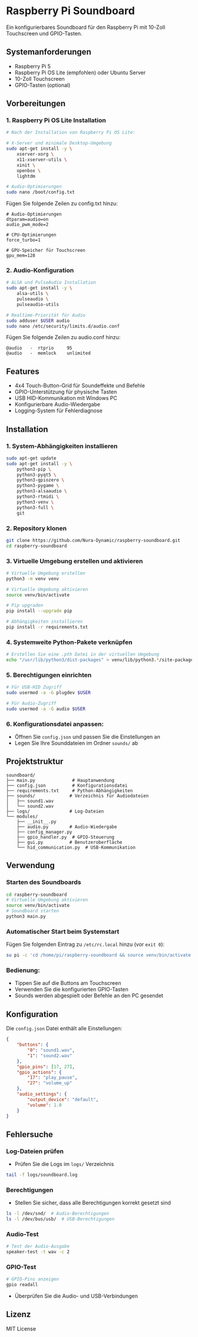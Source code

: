 # Raspberry Pi Soundboard

Ein konfigurierbares Soundboard für den Raspberry Pi mit 10-Zoll Touchscreen und GPIO-Tasten.

## Systemanforderungen

- Raspberry Pi 5
- Raspberry Pi OS Lite (empfohlen) oder Ubuntu Server
- 10-Zoll Touchscreen
- GPIO-Tasten (optional)

## Vorbereitungen

### 1. Raspberry Pi OS Lite Installation

```bash
# Nach der Installation von Raspberry Pi OS Lite:

# X-Server und minimale Desktop-Umgebung
sudo apt-get install -y \
    xserver-xorg \
    x11-xserver-utils \
    xinit \
    openbox \
    lightdm

# Audio-Optimierungen
sudo nano /boot/config.txt
```

Fügen Sie folgende Zeilen zu config.txt hinzu:
```
# Audio-Optimierungen
dtparam=audio=on
audio_pwm_mode=2

# CPU-Optimierungen
force_turbo=1

# GPU-Speicher für Touchscreen
gpu_mem=128
```

### 2. Audio-Konfiguration

```bash
# ALSA und PulseAudio Installation
sudo apt-get install -y \
    alsa-utils \
    pulseaudio \
    pulseaudio-utils

# Realtime-Priorität für Audio
sudo adduser $USER audio
sudo nano /etc/security/limits.d/audio.conf
```

Fügen Sie folgende Zeilen zu audio.conf hinzu:
```
@audio   -  rtprio     95
@audio   -  memlock    unlimited
```

## Features

- 4x4 Touch-Button-Grid für Soundeffekte und Befehle
- GPIO-Unterstützung für physische Tasten
- USB HID-Kommunikation mit Windows PC
- Konfigurierbare Audio-Wiedergabe
- Logging-System für Fehlerdiagnose

## Installation

### 1. System-Abhängigkeiten installieren

```bash
sudo apt-get update
sudo apt-get install -y \
    python3-pip \
    python3-pyqt5 \
    python3-gpiozero \
    python3-pygame \
    python3-alsaaudio \
    python3-rtmidi \
    python3-venv \
    python3-full \
    git
```

### 2. Repository klonen

```bash
git clone https://github.com/Nura-Dynamic/raspberry-soundboard.git
cd raspberry-soundboard
```

### 3. Virtuelle Umgebung erstellen und aktivieren

```bash
# Virtuelle Umgebung erstellen
python3 -m venv venv

# Virtuelle Umgebung aktivieren
source venv/bin/activate

# Pip upgraden
pip install --upgrade pip

# Abhängigkeiten installieren
pip install -r requirements.txt
```

### 4. Systemweite Python-Pakete verknüpfen

```bash
# Erstellen Sie eine .pth Datei in der virtuellen Umgebung
echo "/usr/lib/python3/dist-packages" > venv/lib/python3.*/site-packages/system.pth
```

### 5. Berechtigungen einrichten

```bash
# Für USB-HID Zugriff
sudo usermod -a -G plugdev $USER

# Für Audio-Zugriff
sudo usermod -a -G audio $USER
```

### 6. Konfigurationsdatei anpassen:
- Öffnen Sie `config.json` und passen Sie die Einstellungen an
- Legen Sie Ihre Sounddateien im Ordner `sounds/` ab

## Projektstruktur

```
soundboard/
├── main.py              # Hauptanwendung
├── config.json          # Konfigurationsdatei
├── requirements.txt     # Python-Abhängigkeiten
├── sounds/             # Verzeichnis für Audiodateien
│   ├── sound1.wav
│   └── sound2.wav
├── logs/               # Log-Dateien
└── modules/
    ├── __init__.py
    ├── audio.py        # Audio-Wiedergabe
    ├── config_manager.py
    ├── gpio_handler.py  # GPIO-Steuerung
    ├── gui.py          # Benutzeroberfläche
    └── hid_communication.py  # USB-Kommunikation
```

## Verwendung

### Starten des Soundboards

```bash
cd raspberry-soundboard
# Virtuelle Umgebung aktivieren
source venv/bin/activate
# Soundboard starten
python3 main.py
```

### Automatischer Start beim Systemstart

Fügen Sie folgenden Eintrag zu `/etc/rc.local` hinzu (vor `exit 0`):

```bash
su pi -c 'cd /home/pi/raspberry-soundboard && source venv/bin/activate && python3 main.py &'
```

### Bedienung:
- Tippen Sie auf die Buttons am Touchscreen
- Verwenden Sie die konfigurierten GPIO-Tasten
- Sounds werden abgespielt oder Befehle an den PC gesendet

## Konfiguration

Die `config.json` Datei enthält alle Einstellungen:

```json
{
    "buttons": {
        "0": "sound1.wav",
        "1": "sound2.wav"
    },
    "gpio_pins": [17, 27],
    "gpio_actions": {
        "17": "play_pause",
        "27": "volume_up"
    },
    "audio_settings": {
        "output_device": "default",
        "volume": 1.0
    }
}
```

## Fehlersuche

### Log-Dateien prüfen
- Prüfen Sie die Logs im `logs/` Verzeichnis
```bash
tail -f logs/soundboard.log
```

### Berechtigungen
- Stellen Sie sicher, dass alle Berechtigungen korrekt gesetzt sind
```bash
ls -l /dev/snd/  # Audio-Berechtigungen
ls -l /dev/bus/usb/  # USB-Berechtigungen
```

### Audio-Test
```bash
# Test der Audio-Ausgabe
speaker-test -t wav -c 2
```

### GPIO-Test
```bash
# GPIO-Pins anzeigen
gpio readall
```

- Überprüfen Sie die Audio- und USB-Verbindungen

## Lizenz

MIT License
